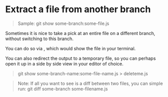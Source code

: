 # Extract a file from another branch


> Sample: git show some-branch:some-file.js

Sometimes it is nice to take a pick at an entire file on a different branch, without switching to this branch.

You can do so via <git show some-branch-name:some-file-name.js>, which would show the file in your terminal.

You can also redirect the output to a temporary file, so you can perhaps open it up in a side by side view in your editor of choice.

> git show some-branch-name:some-file-name.js > deleteme.js

> Note: If all you want to see is a diff between two files, you can simple run:
git diff some-branch some-filename.js